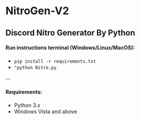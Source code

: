 # NitroGen-V2
Discord Nitro Generator By Python
--
#### Run instructions terminal (Windows/Linux/MacOS):
- ``pip install -r requirements.txt``
- ``"python Nitro.py``

--


#### Requirements:
- Python 3.x
- Windows Vista and above

